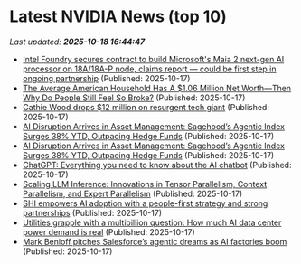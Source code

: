 # Latest NVIDIA News (top 10)
_Last updated: **2025-10-18 16:44:47**_

- [Intel Foundry secures contract to build Microsoft's Maia 2 next-gen AI processor on 18A/18A-P node, claims report — could be first step in ongoing partnership](https://www.tomshardware.com/tech-industry/semiconductors/intel-foundry-secures-contract-to-build-microsofts-maia-2-next-gen-ai-processor-on-18a-18a-p-node-claims-report-could-be-first-step-in-ongoing-partnership) (Published: 2025-10-17)
- [The Average American Household Has A $1.06 Million Net Worth—Then Why Do People Still Feel So Broke?](https://finance.yahoo.com/news/average-american-household-1-06-163314407.html) (Published: 2025-10-17)
- [Cathie Wood drops $12 million on resurgent tech giant](https://www.thestreet.com/technology/cathie-wood-drops-12-million-on-resurgent-tech-giant) (Published: 2025-10-17)
- [AI Disruption Arrives in Asset Management: Sagehood’s Agentic Index Surges 38% YTD, Outpacing Hedge Funds](https://financialpost.com/globe-newswire/ai-disruption-arrives-in-asset-management-sagehoods-agentic-index-surges-38-ytd-outpacing-hedge-funds) (Published: 2025-10-17)
- [AI Disruption Arrives in Asset Management: Sagehood’s Agentic Index Surges 38% YTD, Outpacing Hedge Funds](https://www.globenewswire.com/news-release/2025/10/17/3168813/0/en/AI-Disruption-Arrives-in-Asset-Management-Sagehood-s-Agentic-Index-Surges-38-YTD-Outpacing-Hedge-Funds.html) (Published: 2025-10-17)
- [ChatGPT: Everything you need to know about the AI chatbot](https://techcrunch.com/2025/10/17/chatgpt-everything-to-know-about-the-ai-chatbot/) (Published: 2025-10-17)
- [Scaling LLM Inference: Innovations in Tensor Parallelism, Context Parallelism, and Expert Parallelism](https://engineering.fb.com/2025/10/17/ai-research/scaling-llm-inference-innovations-tensor-parallelism-context-parallelism-expert-parallelism/) (Published: 2025-10-17)
- [SHI empowers AI adoption with a people-first strategy and strong partnerships](https://siliconangle.com/2025/10/17/shi-empowers-ai-adoption-people-first-strategy-strong-partnerships-unleashai/) (Published: 2025-10-17)
- [Utilities grapple with a multibillion question: How much AI data center power demand is real](https://www.cnbc.com/2025/10/17/ai-data-center-openai-gas-nuclear-renewable-utility.html) (Published: 2025-10-17)
- [Mark Benioff pitches Salesforce’s agentic dreams as AI factories boom](https://siliconangle.com/2025/10/17/mark-benioff-pitches-salesforces-agentic-dreams-ai-factories-boom/) (Published: 2025-10-17)
